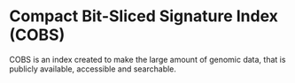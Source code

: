# Compact Bit-Sliced Signature Index (COBS)

COBS is an index created to make the large amount of genomic data, that is publicly available, accessible and searchable.
